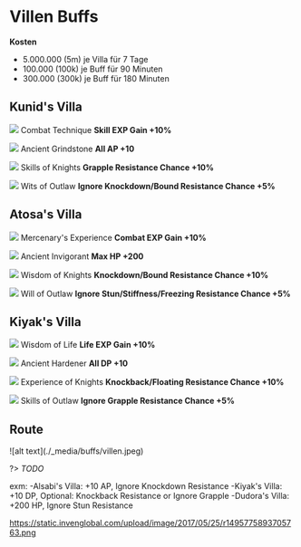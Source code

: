 # Villen Buffs

<b>Kosten</b>
* 5.000.000 (5m) je Villa für 7 Tage
* 100.000 (100k) je Buff für 90 Minuten
* 300.000 (300k) je Buff für 180 Minuten

## Kunid's Villa

![](http://www.somethinglovely.net/bdo/icons/43704.png) Combat Technique **Skill EXP Gain +10%**

![](http://www.somethinglovely.net/bdo/icons/43707.png) Ancient Grindstone **All AP +10**

![](http://www.somethinglovely.net/bdo/icons/43712.png) Skills of Knights **Grapple Resistance Chance +10%**

![](http://www.somethinglovely.net/bdo/icons/43715.png) Wits of Outlaw **Ignore Knockdown/Bound Resistance Chance +5%**

## Atosa's Villa

![](http://www.somethinglovely.net/bdo/icons/43703.png) Mercenary's Experience **Combat EXP Gain +10%**

![](http://www.somethinglovely.net/bdo/icons/43709.png) Ancient Invigorant **Max HP +200**

![](http://www.somethinglovely.net/bdo/icons/43711.png) Wisdom of Knights **Knockdown/Bound Resistance Chance +10%**

![](http://www.somethinglovely.net/bdo/icons/43714.png) Will of Outlaw **Ignore Stun/Stiffness/Freezing Resistance Chance +5%**

## Kiyak's Villa

![](http://www.somethinglovely.net/bdo/icons/43705.png) Wisdom of Life **Life EXP Gain +10%**

![](http://www.somethinglovely.net/bdo/icons/43708.png) Ancient Hardener **All DP +10**

![](http://www.somethinglovely.net/bdo/icons/43713.png) Experience of Knights **Knockback/Floating Resistance Chance +10%**

![](http://www.somethinglovely.net/bdo/icons/43716.png) Skills of Outlaw **Ignore Grapple Resistance Chance +5%**

<h2>Route</h2>
![alt text](./_media/buffs/villen.jpeg)



?> *TODO*

exm:
-Alsabi's Villa: +10 AP, Ignore Knockdown Resistance
-Kiyak's Villa: +10 DP, Optional: Knockback Resistance or Ignore Grapple
-Dudora's Villa: +200 HP, Ignore Stun Resistance

https://static.invenglobal.com/upload/image/2017/05/25/r1495775893705763.png